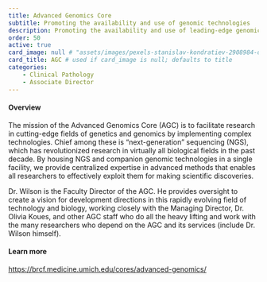 ```yaml
---
title: Advanced Genomics Core
subtitle: Promoting the availability and use of genomic technologies
description: Promoting the availability and use of leading-edge genomic technologies at the University of Michigan
order: 50
active: true
card_image: null # "assets/images/pexels-stanislav-kondratiev-2908984-downsize.jpg"
card_title: AGC # used if card_image is null; defaults to title
categories: 
    - Clinical Pathology
    - Associate Director
---
```


#### Overview

The mission of the Advanced Genomics Core (AGC) is to facilitate research in cutting-edge fields of genetics and genomics by implementing complex technologies. Chief among these is “next-generation” sequencing (NGS), which has revolutionized research in virtually all biological fields in the past decade. By housing NGS and companion genomic technologies in a single facility, we provide centralized expertise in advanced methods that enables all researchers to effectively exploit them for making scientific discoveries.

Dr. Wilson is the Faculty Director of the AGC. He provides oversight to create a vision for development directions in this rapidly evolving field of technology and biology, working closely with the Managing Director, Dr. Olivia Koues, and other AGC staff who do all the heavy lifting and work with the many researchers who depend on the AGC and its services (include Dr. Wilson himself).

#### Learn more

<https://brcf.medicine.umich.edu/cores/advanced-genomics/>
